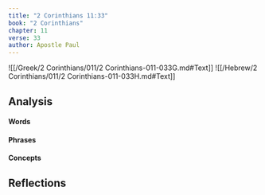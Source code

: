```yaml
---
title: "2 Corinthians 11:33"
book: "2 Corinthians"
chapter: 11
verse: 33
author: Apostle Paul
---
```

![[/Greek/2 Corinthians/011/2 Corinthians-011-033G.md#Text]]
![[/Hebrew/2 Corinthians/011/2 Corinthians-011-033H.md#Text]]

## Analysis

#### Words

#### Phrases

#### Concepts

## Reflections
